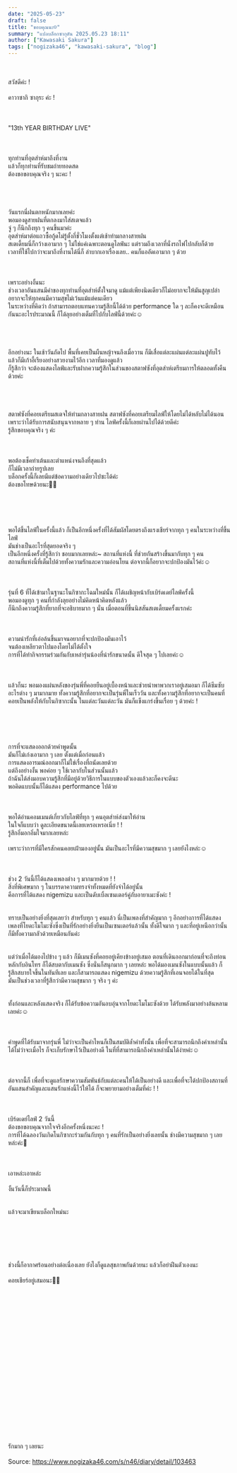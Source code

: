 ```yaml
---
date: "2025-05-23"
draft: false
title: "ขอบคุณนะ☺︎"
summary: "แปลบล็อกซากุตัน 2025.05.23 18:11"
author: ["Kawasaki Sakura"]
tags: ["nogizaka46", "kawasaki-sakura", "blog"]
---
```


\
\
สวัสดีค่ะ !\
\
คาวาซากิ ซากุระ ค่ะ !\
\
\
\
"13th YEAR BIRTHDAY LIVE"\
\
\
\
ทุกท่านที่อุตส่าห์มาถึงที่งาน\
แล้วก็ทุกท่านที่รับชมถ่ายทอดสด\
ต้องขอขอบคุณจริง ๆ นะคะ !\
\
\
\
\
วันแรกนี่ฝนตกหนักมากเลยค่ะ\
พอมองดูสายฝนที่ตกลงมาใส่สเตจแล้ว\
จู่ ๆ ก็นึกถึงทุก ๆ คนขึ้นมาค่ะ\
อุตส่าห์มาต่อแถวซื้อกู้ดไม่รู้ตั้งกี่ชั่วโมงตั้งแต่เช้าท่ามกลางสายฝน\
สเตเดี้ยมนี่ก็กว้างเอามาก ๆ ไม่ใช่แค่เฉพาะตอนดูไลฟ์นะ แต่รวมถึงเวลาที่นั่งรถไฟไปกลับก็ด้วย\
เวลาที่ใช้ไปกว่าจะมาถึงที่งานได้นี่ก็ ลำบากเอาเรื่องเลย.. คนก็แออัดเอามาก ๆ ด้วย\
\
\
\
เพราะอย่างงั้นนะ\
ช่วงเวลาอันแสนมีค่าของทุกท่านที่อุตส่าห์ตั้งใจมาดู แม้แต่เพียงนิดเดียวก็ไม่อยากจะให้มันสูญเปล่า\
อยากจะให้ทุกคนมีความสุขไม่เว้นแม้แต่คนเดียว\
ในระหว่างที่คิดว่า ถ้าสามารถตอบแทนความรู้สึกนี้ได้ด้วย performance ใด ๆ ละก็คงจะดีเหมือนกันนะอะไรประมาณนี้ ก็ได้ลุยอย่างเต็มที่ไปกับไลฟ์นี้ด้วยค่ะ☺︎\
\
\
\
\
อีกอย่างนะ ในเช้าวันถัดไป พื้นที่เคยเป็นผืนหญ้าจนถึงเมื่อวาน ก็มีเสื่อแต่ละแผ่นแต่ละแผ่นปูทับไว้ แล้วก็มีเก้าอี้เรียงอย่างสวยงามไว้อีก เวลาที่มองดูแล้ว\
ก็รู้สึกว่า จะต้องแสดงไลฟ์และรับฝากความรู้สึกในส่วนของสตาฟซังที่อุตส่าห์เตรียมการให้ตลอดทั้งคืนด้วยค่ะ\
\
\
\
\
สตาฟซังที่คอยเตรียมสเตจให้ท่ามกลางสายฝน สตาฟซังที่คอยเตรียมไลฟ์ให้โดยไม่ได้หลับไม่ได้นอน\
เพราะว่าได้รับการสนับสนุนจากหลาย ๆ ท่าน ไลฟ์ครั้งนี้ก็เลยผ่านไปได้ด้วยดีค่ะ\
รู้สึกขอบคุณจริง ๆ ค่ะ\
\
\
\
พอต้องเช็คท่าเต้นและตำแหน่งจนถึงที่สุดแล้ว\
ก็ไม่มีเวลาถ่ายรูปเลย\
บล็อกครั้งนี้ก็เลยมีแต่ข้อความอย่างเดียวไปซะได้ค่ะ\
ต้องขอโทษด้วยนะ🙇‍♀️\
\
\
\
\
\
พอได้ขึ้นไลฟ์ในครั้งนี้แล้ว ก็เป็นอีกหนึ่งครั้งที่ได้สัมผัสโดยตรงถึงแรงเชียร์จากทุก ๆ คนในระหว่างที่ขึ้นไลฟ์\
มันช่างเป็นอะไรที่สุดยอดจริง ๆ\
เป็นอีกหนึ่งครั้งที่รู้สึกว่า ชอบมากเลยหล่ะ~ สถานที่แห่งนี้ ที่ช่วยกันสร้างขึ้นมากับทุก ๆ คน\
สถานที่แห่งนี้ที่เต็มไปด้วยทั้งความรักและความอ่อนโยน ต่อจากนี้ก็อยากจะปกป้องมันไว้ค่ะ☺︎\
\
\
\
รุ่นที่ 6 ที่ได้เข้ามาในฐานะโนกิซากะโฉมใหม่นั้น ก็ได้เผชิญหน้ากับเบิร์ดเดย์ไลฟ์ครั้งนี้\
พอมองดูทุก ๆ คนที่กำลังลุยอย่างไม่คิดหน้าคิดหลังแล้ว\
ก็นึกถึงความรู้สึกที่ยากที่จะอธิบายมาก ๆ นั่น เมื่อตอนที่ขึ้นนิสสันสเตเดี้ยมครั้งแรกค่ะ\
\
\
\
ความน่ารักที่เอ่อล้นขึ้นมาจนอยากที่จะปกป้องมันเอาไว้\
จนต้องเหลียวตาไปมองโดยไม่ได้ตั้งใจ\
การที่ได้ทำกิจกรรมร่วมกันกับเหล่ารุ่นน้องที่น่ารักขนาดนั้น ดีใจสุด ๆ ไปเลยค่ะ☺️\
\
\
\
แล้วก็นะ พอมองแผ่นหลังของรุ่นพี่ที่คอยยืนอยู่เบื้องหน้าและช่วยนำพาพวกเราอยู่เสมอมา ก็ได้ซึมซับอะไรต่าง ๆ มามากมาย ทั้งความรู้สึกที่อยากจะเป็นรุ่นพี่ในเร็ววัน และทั้งความรู้สึกที่อยากจะเป็นคนที่คอยเป็นพลังให้กับโนกิซากะนั้น ในแต่ละวันแต่ละวัน มันก็แข็งแกร่งขึ้นเรื่อย ๆ ด้วยค่ะ !\
\
\
\
\
\
การที่จะแสดงออกด้วยคำพูดนั้น\
มันก็ไม่เก่งเอามาก ๆ เลย ตั้งแต่เมื่อก่อนแล้ว\
การแสดงอารมณ์ออกมาก็ไม่ใช่เรื่องที่ถนัดเลยด้วย\
แต่ถึงอย่างงั้น พอค่อย ๆ ใช้เวลากับในส่วนนั้นแล้ว\
ถ้าฉันได้ส่งมอบความรู้สึกที่มีอยู่ด้วยวิธีการในแบบของตัวเองแล้วละก็คงจะดีนะ\
พอคิดแบบนั้นก็ได้แสดง performance ไปด้วย\
\
\
\
พอได้อ่านคอมเมนต์เกี่ยวกับไลฟ์ที่ทุก ๆ คนอุตส่าห์ส่งมาให้อ่าน\
ในใจก็แบบว่า ดูละเอียดขนาดนี้เลยเหรอเหรอเนี่ย ! !\
รู้สึกอิ่มอกอิ่มใจมากเลยหล่ะ\
\
เพราะว่าการที่มีใครสักคนคอยเฝ้ามองอยู่นั้น มันเป็นอะไรที่มีความสุขมาก ๆ เลยยังไงหล่ะ☺️\
\
\
\
ช่วง 2 วันนี้ก็ได้แสดงเพลงต่าง ๆ มากมายด้วย ! !\
สิ่งที่พิเศษมาก ๆ ในบรรดาความทรงจำทั้งหมดที่ยังจำได้อยู่นั้น\
คือการที่ได้แสดง nigemizu และเป็นดับเบิ้ลเซนเตอร์คู่กับอายาเมะซังค่ะ !\
\
\
ทราบเป็นอย่างยิ่งที่สุดเลยว่า สำหรับทุก ๆ คนแล้ว นี่เป็นเพลงที่สำคัญมาก ๆ อีกอย่างการที่ได้แสดงเพลงที่โยดะโมโมะซังซึ่งเป็นที่รักอย่างยิ่งยืนเป็นเซนเตอร์แล้วนั้น ทั้งดีใจมาก ๆ และที่อยู่เหนือกว่านั้นก็มีทั้งความกลัวด้วยเหมือนกันค่ะ\
\
\
แต่ว่าเมื่อได้มองไปข้าง ๆ แล้ว ก็มีเมนซังที่คอยอยู่เคียงข้างอยู่เสมอ ตอนที่เดินออกมาก่อนที่จะถึงท่อนหลักกับอินโทร ก็ได้สบตากับเมนซัง ซึ่งนั่นก็สนุกมาก ๆ เลยหล่ะ พอได้มองเมนซังในแบบนั้นแล้ว ก็รู้สึกสบายใจขึ้นในทันทีเลย และก็สามารถแสดง nigemizu ด้วยความรู้สึกที่เอนจอยได้ในที่สุด\
มันเป็นช่วงเวลาที่รู้สึกว่ามีความสุขมาก ๆ จริง ๆ ค่ะ\
\
\
ทั้งก่อนและหลังแสดงจริง ก็ได้รับข้อความอันอบอุ่นจากโยดะโมโมะซังด้วย ได้รับพลังมาอย่างล้นหลามเลยค่ะ☺️\
\
\
\
คำพูดที่ได้รับมาจากรุ่นพี่ ไม่ว่าจะเป็นคำไหนก็เป็นสมบัติล้ำค่าทั้งนั้น เพื่อที่จะสามารถนึกถึงคำเหล่านั้นได้ไม่ว่าจะเมื่อไร ก็จะเก็บรักษาไว้เป็นอย่างดี ในที่ที่สามารถนึกถึงคำเหล่านั้นได้ง่ายค่ะ☺︎\
\
\
\
ต่อจากนี้ก็ เพื่อที่จะดูแลรักษาความสัมพันธ์กับแต่ละคนให้ได้เป็นอย่างดี และเพื่อที่จะได้ปกป้องสถานที่อันแสนสำคัญและแสนรักแห่งนี้ไว้ให้ได้ ก็จะพยายามอย่างเต็มที่ค่ะ ! !\
\
\
\
เบิร์ดเดย์ไลฟ์ 2 วันนี้\
ต้องขอขอบคุณจากใจจริงอีกครั้งหนึ่งนะคะ !\
การที่ได้ฉลองวันเกิดโนกิซากะร่วมกันกับทุก ๆ คนที่รักเป็นอย่างยิ่งเลยนั้น ช่างมีความสุขมาก ๆ เลยหล่ะค่ะ🤍\
\
\
\
เอาหล่ะเอาหล่ะ\
\
งั้นวันนี้ก็ประมาณนี้\
\
\
แล้วจะมาเขียนบล็อกใหม่นะ\
\
\
\
\
\
\
ช่วงนี้ก็อากาศร้อนอย่างต่อเนื่องเลย ยังไงก็ดูแลสุขภาพกันด้วยนะ แล้วก็อย่าฝีนตัวเองนะ
\
\
คอยเชียร์อยู่เสมอนะ👼🏻\
\
\
\
\
\
\
\
\
\
\
\
\
\
\
\
\
\
\
\
\
\
รักมาก ๆ เลยนะ\
\
Source: https://www.nogizaka46.com/s/n46/diary/detail/103463
